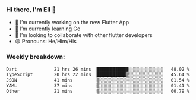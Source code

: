 ### Hi there, I'm Eli 👋
- 🔭 I’m currently working on the new Flutter App
- 🌱 I’m currently learning Go
- 🦄 I’m looking to collaborate with other flutter developers
- 😄 Pronouns: He/Him/His

### Weekly breakdown:
<!--START_SECTION:waka-->

```txt
Dart              21 hrs 26 mins  ████████████░░░░░░░░░░░░░   48.02 %
TypeScript        20 hrs 22 mins  ███████████▒░░░░░░░░░░░░░   45.64 %
JSON              41 mins         ▒░░░░░░░░░░░░░░░░░░░░░░░░   01.54 %
YAML              37 mins         ▒░░░░░░░░░░░░░░░░░░░░░░░░   01.41 %
Other             21 mins         ▒░░░░░░░░░░░░░░░░░░░░░░░░   00.79 %
```

<!--END_SECTION:waka-->
